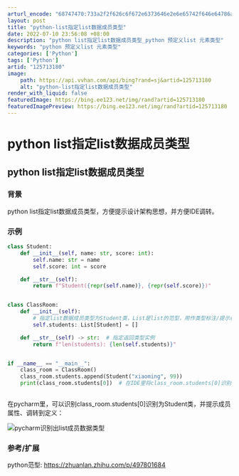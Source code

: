 ```yaml
---
arturl_encode: "68747470:733a2f2f626c6f672e6373646e2e6e65742f646e64786a6a2f:61727469636c652f64657461696c732f313235373133313830"
layout: post
title: "python-list指定list数据成员类型"
date: 2022-07-10 23:56:08 +08:00
description: "python list指定list数据成员类型_python 预定义list 元素类型"
keywords: "python 预定义list 元素类型"
categories: ['Python']
tags: ['Python']
artid: "125713180"
image:
    path: https://api.vvhan.com/api/bing?rand=sj&artid=125713180
    alt: "python-list指定list数据成员类型"
render_with_liquid: false
featuredImage: https://bing.ee123.net/img/rand?artid=125713180
featuredImagePreview: https://bing.ee123.net/img/rand?artid=125713180
---
```


# python list指定list数据成员类型

## python list指定list数据成员类型

### 背景

python list指定list数据成员类型，方便提示设计架构思想，并方便IDE调转。

### 示例

```python
class Student:
    def __init__(self, name: str, score: int):
        self.name: str = name
        self.score: int = score

    def __str__(self):
        return f"Student({repr(self.name)}, {repr(self.score)})"


class ClassRoom:
    def __init__(self):
    	# 指定list数据成员类型为Student类，List是list的范型，用作类型标注/提示(type annotation)
        self.students: List[Student] = []

    def __str__(self) -> str:  # 指定返回类型实例
        return f"len(students): {len(self.students)}"


if __name__ == "__main__":
    class_room = ClassRoom()
    class_room.students.append(Student("xiaoming", 99))
    print(class_room.students[0])  # 在IDE里将class_room.students[0]识别为Student类



```

在pycharm里，可以识别class\_room.students[0]识别为Student类，并提示成员属性、调转到定义：
  
![pycharm识别出list成员数据类型](https://i-blog.csdnimg.cn/blog_migrate/67936cffacb56365d33751104379704f.png)

### 参考/扩展

python范型: https://zhuanlan.zhihu.com/p/497801684